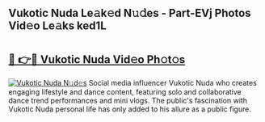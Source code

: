 ## Vukotic Nuda Le𝚊k𝚎d N𝚞𝚍es - Part-EVj Photos Vid𝚎o Le𝚊ks ked1L

# <h2><a href="http://fbcry4.evod.top/?m=Vukotic+Nuda">🔗 👉🔴 Vukotic Nuda Vid𝚎o Ph𝚘t𝚘s</a></h2>

[![Vukotic Nuda N𝚞d𝚎s](https://i.imgur.com/8V9OHl7.gif)](http://fbcry4.evod.top/?m=Vukotic+Nuda)
Social media influencer Vukotic Nuda who creates engaging lifestyle and dance content, featuring solo and collaborative dance trend performances and mini vlogs. The public's fascination with Vukotic Nuda personal life has only added to his allure as a public figure. 
